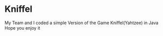 # Kniffel
My Team and I coded a simple Version of the Game Kniffel(Yahtzee) in Java 
Hope you enjoy it
